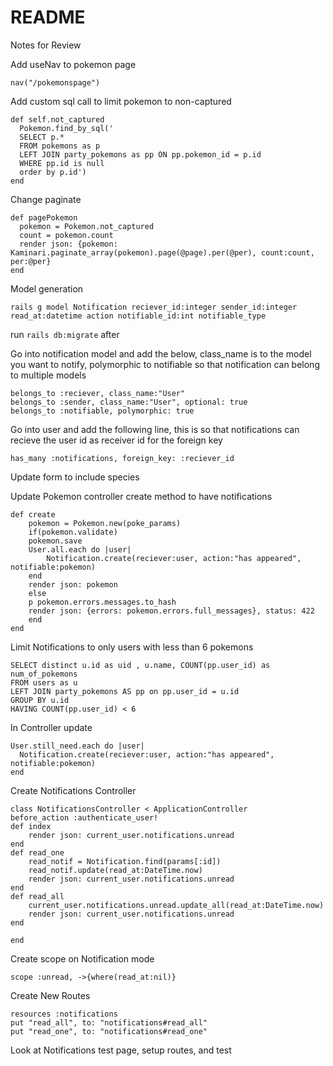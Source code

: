 # README

Notes for Review

Add useNav to pokemon page

    nav("/pokemonspage")

Add custom sql call to limit pokemon to non-captured

    def self.not_captured
      Pokemon.find_by_sql('
      SELECT p.*
      FROM pokemons as p
      LEFT JOIN party_pokemons as pp ON pp.pokemon_id = p.id
      WHERE pp.id is null
      order by p.id')
    end

Change paginate

    def pagePokemon
      pokemon = Pokemon.not_captured
      count = pokemon.count
      render json: {pokemon: Kaminari.paginate_array(pokemon).page(@page).per(@per), count:count, per:@per}
    end

Model generation

    rails g model Notification reciever_id:integer sender_id:integer read_at:datetime action notifiable_id:int notifiable_type

run `rails db:migrate` after

Go into notification model and add the below, class_name is to the model you want to notify, polymorphic to notifiable so that notification can belong to multiple models

    belongs_to :reciever, class_name:"User"
    belongs_to :sender, class_name:"User", optional: true
    belongs_to :notifiable, polymorphic: true

Go into user and add the following line, this is so that notifications can recieve the user id as receiver id for the foreign key

    has_many :notifications, foreign_key: :reciever_id

Update form to include species

Update Pokemon controller create method to have notifications

    def create
        pokemon = Pokemon.new(poke_params)
        if(pokemon.validate)
        pokemon.save
        User.all.each do |user|
            Notification.create(reciever:user, action:"has appeared", notifiable:pokemon)
        end
        render json: pokemon
        else
        p pokemon.errors.messages.to_hash
        render json: {errors: pokemon.errors.full_messages}, status: 422
        end
    end

Limit Notifications to only users with less than 6 pokemons

    SELECT distinct u.id as uid , u.name, COUNT(pp.user_id) as num_of_pokemons
    FROM users as u
    LEFT JOIN party_pokemons AS pp on pp.user_id = u.id
    GROUP BY u.id
    HAVING COUNT(pp.user_id) < 6

In Controller update

    User.still_need.each do |user|
      Notification.create(reciever:user, action:"has appeared", notifiable:pokemon)
    end

Create Notifications Controller

    class NotificationsController < ApplicationController
    before_action :authenticate_user!
    def index 
        render json: current_user.notifications.unread
    end
    def read_one
        read_notif = Notification.find(params[:id])
        read_notif.update(read_at:DateTime.now)
        render json: current_user.notifications.unread
    end
    def read_all
        current_user.notifications.unread.update_all(read_at:DateTime.now)
        render json: current_user.notifications.unread
    end

    end

Create scope on Notification mode

    scope :unread, ->{where(read_at:nil)}


Create New Routes

    resources :notifications
    put "read_all", to: "notifications#read_all"
    put "read_one", to: "notifications#read_one"

Look at Notifications test page, setup routes, and test
